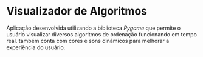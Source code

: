 # Visualizador de Algoritmos

Aplicação desenvolvida utilizando a biblioteca *Pygame* que permite o usuário visualizar diversos algoritmos de ordenação funcionando em tempo real. também conta com cores e sons dinâmicos para melhorar a experiência do usuário. 
